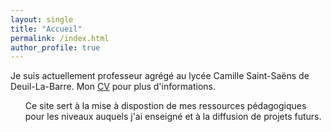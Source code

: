 ```yaml
---
layout: single
title: "Accueil"
permalink: /index.html
author_profile: true
---
```


Je suis actuellement professeur agrégé au lycée Camille Saint-Saëns de Deuil-La-Barre. Mon <a href="./others/CV.pdf">CV</a> pour plus d'informations.
<ul>
Ce site sert à la mise à dispostion de mes ressources pédagogiques pour les niveaux auquels j'ai enseigné et à la diffusion de projets futurs.
</ul>
